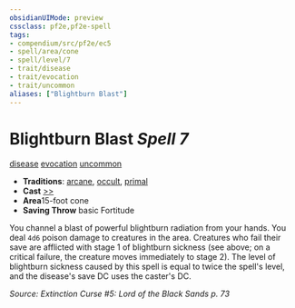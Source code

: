 ```yaml
---
obsidianUIMode: preview
cssclass: pf2e,pf2e-spell
tags:
- compendium/src/pf2e/ec5
- spell/area/cone
- spell/level/7
- trait/disease
- trait/evocation
- trait/uncommon
aliases: ["Blightburn Blast"]
---
```

# Blightburn Blast *Spell 7*   
[disease](/rules/traits/disease.md)  [evocation](/rules/traits/evocation.md)  [uncommon](/rules/traits/uncommon.md)  

- **Traditions**: [arcane](/rules/traits/arcane.md), [occult](/rules/traits/occult.md), [primal](/rules/traits/primal.md)
- **Cast** [>>](/rules/core-rulebook/chapter-9-playing-the-game.md#Actions "Two-Action") 
- **Area**15-foot cone
- **Saving Throw**  basic Fortitude

You channel a blast of powerful blightburn radiation from your hands. You deal `4d6` poison damage to creatures in the area. Creatures who fail their save are afflicted with stage 1 of blightburn sickness (see above; on a critical failure, the creature moves immediately to stage 2). The level of blightburn sickness caused by this spell is equal to twice the spell's level, and the disease's save DC uses the caster's DC.

*Source: Extinction Curse #5: Lord of the Black Sands p. 73*